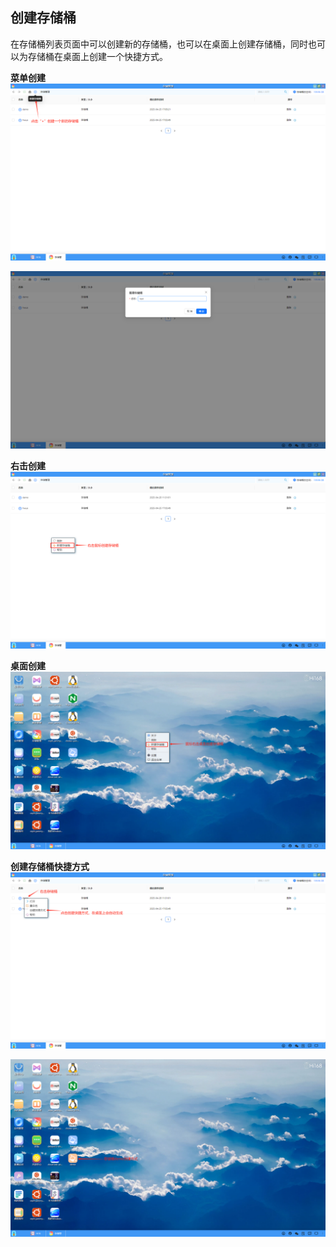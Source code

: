 ## 创建存储桶
在存储桶列表页面中可以创建新的存储桶，也可以在桌面上创建存储桶，同时也可以为存储桶在桌面上创建一个快捷方式。

**菜单创建**
![alt text](../help_picture/12_storagebucket02.png)

![alt text](../help_picture/12_storagebucket03.png)

**右击创建**
![alt text](../help_picture/12_storagebucket04.png)

**桌面创建**
![alt text](../help_picture/12_storagebucket05.png)

**创建存储桶快捷方式**
![alt text](../help_picture/12_storagebucket06.png)

![alt text](../help_picture/12_storagebucket07.png)